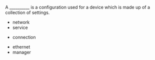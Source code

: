 A __________ is a configuration used for a device which is made up of a collection of settings.
* network
* service
+ connection
* ethernet
* manager
